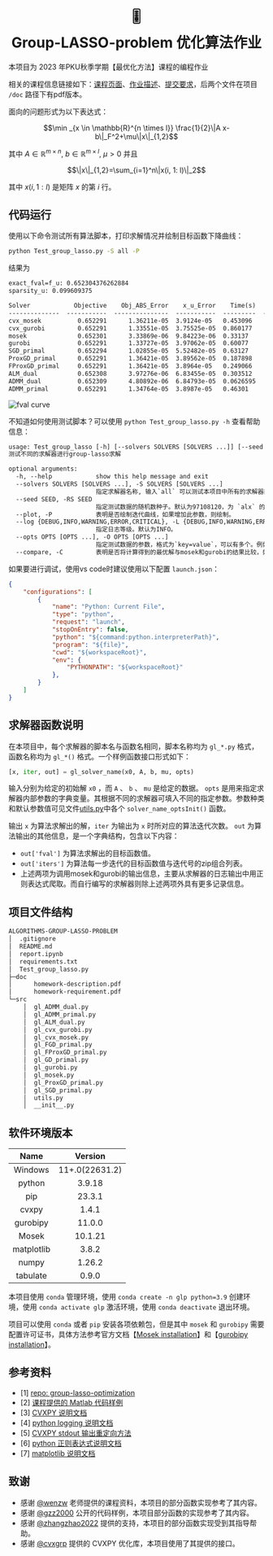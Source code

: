 # <div align=center>🎚️<br>Group-LASSO-problem 优化算法作业 </div>

本项目为 2023 年PKU秋季学期【最优化方法】课程的编程作业

相关的课程信息链接如下：[课程页面](http://faculty.bicmr.pku.edu.cn/~wenzw/opt-2023-fall.html)、[作业描述](http://faculty.bicmr.pku.edu.cn/~wenzw/opt2015/homework5g.pdf)、[提交要求](http://faculty.bicmr.pku.edu.cn/~wenzw/opt2015/homework5-req.pdf)，后两个文件在项目 `/doc` 路径下有pdf版本。

面向的问题形式为以下表达式：
```math
\min _{x \in \mathbb{R}^{n \times l}} \frac{1}{2}\|A x-b\|_F^2+\mu\|x\|_{1,2}
```
其中 $A \in \mathbb{R}^{m \times n}$, $b \in \mathbb{R}^{m \times l}$, $\mu>0$ 并且
```math
\|x\|_{1,2}=\sum_{i=1}^n\|x(i, 1: l)\|_2
```
其中 $x(i, 1: l)$ 是矩阵 $x$ 的第 $i$ 行。

## 代码运行

使用以下命令测试所有算法脚本，打印求解情况并绘制目标函数下降曲线：

```bash
python Test_group_lasso.py -S all -P
```

结果为
```txt
exact_fval=f_u: 0.652304376262884
sparsity_u: 0.099609375

Solver            Objective    Obj_ABS_Error    x_u_Error    Time(s)    Iter    Sparsity
--------------  -----------  ---------------  -----------  ---------  ------  ----------
cvx_mosek          0.652291      1.36211e-05  3.9124e-05   0.453096       13   0.102539
cvx_gurobi         0.652291      1.33551e-05  3.75525e-05  0.860177       12   0.102539
mosek              0.652301      3.33869e-06  9.84223e-06  0.33137        11   0.0996094
gurobi             0.652291      1.33727e-05  3.97062e-05  0.60077        13   0.103516
SGD_primal         0.652294      1.02855e-05  5.52482e-05  0.63127      1473   0.121094
ProxGD_primal      0.652291      1.36421e-05  3.89562e-05  0.187898      190   0.102539
FProxGD_primal     0.652291      1.36421e-05  3.8964e-05   0.249066      486   0.102539
ALM_dual           0.652308      3.97276e-06  6.83455e-05  0.303512       70   0.0996094
ADMM_dual          0.652309      4.80892e-06  6.84793e-05  0.0626595      86   0.0996094
ADMM_primal        0.652291      1.34764e-05  3.8987e-05   0.46301      2694   0.102539
```
![fval curve](https://github.com/AkexStar/Algorithms-group-LASSO-problem/assets/55226358/3f08db06-9d2f-472b-a430-fdabb4d87d15)

不知道如何使用测试脚本？可以使用 `python Test_group_lasso.py -h` 查看帮助信息：

```txt
usage: Test_group_lasso [-h] [--solvers SOLVERS [SOLVERS ...]] [--seed SEED] [--plot] [--log {DEBUG,INFO,WARNING,ERROR,CRITICAL}] [--opts OPTS [OPTS ...]] [--compare]
测试不同的求解器进行group-lasso求解

optional arguments:
  -h, --help            show this help message and exit
  --solvers SOLVERS [SOLVERS ...], -S SOLVERS [SOLVERS ...]
                        指定求解器名称, 输入`all` 可以测试本项目中所有的求解器函数。默认填充为 `['gl_cvx_gurobi', 'gl_cvx_mosek']` 这两个求解器。
  --seed SEED, -RS SEED
                        指定测试数据的随机数种子。默认为97108120，为 `alx` 的ASCII码依次排列。
  --plot, -P            表明是否绘制迭代曲线，如果增加此参数，则绘制。
  --log {DEBUG,INFO,WARNING,ERROR,CRITICAL}, -L {DEBUG,INFO,WARNING,ERROR,CRITICAL}
                        指定日志等级。默认为INFO。
  --opts OPTS [OPTS ...], -O OPTS [OPTS ...]
                        指定测试数据的参数，格式为`key=value`，可以有多个。例如 `-O ALM_dual={'maxit':60, 'maxit_inn':30} testData={'m'=256, 'n':512}` 。默认为空。
  --compare, -C         表明是否将计算得到的最优解与mosek和gurobi的结果比较，如果增加此参数，则比较。
```

如果要进行调试，使用vs code时建议使用以下配置 `launch.json`：

```json
{
    "configurations": [
        {
            "name": "Python: Current File",
            "type": "python",
            "request": "launch",
            "stopOnEntry": false,
            "python": "${command:python.interpreterPath}",
            "program": "${file}",
            "cwd": "${workspaceRoot}",
            "env": {
                "PYTHONPATH": "${workspaceRoot}"
            },
        }
    ]
}
```

## 求解器函数说明

在本项目中，每个求解器的脚本名与函数名相同，脚本名称均为 `gl_*.py` 格式，函数名称均为 `gl_*()` 格式。一个样例函数接口形式如下：

```python
[x, iter, out] = gl_solver_name(x0, A, b, mu, opts)
```

输入分别为给定的初始解 `x0` ，而 `A` 、 `b` 、 `mu` 是给定的数据。
`opts` 是用来指定求解器内部参数的字典变量。其根据不同的求解器可填入不同的指定参数。参数种类和默认参数值可见文件[utils.py](./src/utils.py)中各个 `solver_name_optsInit()` 函数。

输出 `x` 为算法求解出的解，`iter` 为输出为 `x` 时所对应的算法迭代次数。 `out` 为算法输出的其他信息，是一个字典结构，包含以下内容：

- `out['fval']` 为算法求解出的目标函数值。
- `out['iters']` 为算法每一步迭代的目标函数值与迭代号的zip组合列表。
- 上述两项为调用mosek和gurobi的输出信息，主要从求解器的日志输出中用正则表达式爬取。而自行编写的求解器则除上述两项外具有更多记录信息。

## 项目文件结构
```txt
ALGORITHMS-GROUP-LASSO-PROBLEM
│  .gitignore
│  README.md
│  report.ipynb
│  requirements.txt
│  Test_group_lasso.py
├─doc
│      homework-description.pdf
│      homework-requirement.pdf
└─src
    │  gl_ADMM_dual.py
    │  gl_ADMM_primal.py
    │  gl_ALM_dual.py
    │  gl_cvx_gurobi.py
    │  gl_cvx_mosek.py
    │  gl_FGD_primal.py
    │  gl_FProxGD_primal.py
    │  gl_GD_primal.py
    │  gl_gurobi.py
    │  gl_mosek.py
    │  gl_ProxGD_primal.py
    │  gl_SGD_primal.py
    │  utils.py
    │  __init__.py
```

## 软件环境版本

| **Name** | **Version** |
| :------------: | :---------------: |
|    Windows    |  11+.0(22631.2)  |
|     python     |      3.9.18      |
|      pip      |      23.3.1      |
|     cvxpy     |       1.4.1       |
|    gurobipy    |      11.0.0      |
|     Mosek     |      10.1.21      |
|   matplotlib   |       3.8.2       |
|     numpy     |      1.26.2      |
|    tabulate    |       0.9.0       |

本项目使用 `conda` 管理环境，使用 `conda create -n glp python=3.9` 创建环境，使用 `conda activate glp` 激活环境，使用 `conda deactivate` 退出环境。

项目可以使用 `conda` 或者 `pip` 安装各项依赖包，但是其中 `mosek` 和 `gurobipy` 需要配置许可证书，具体方法参考官方文档【[Mosek installation](https://docs.mosek.com/latest/install/installation.html)】和【[gurobipy installation](https://support.gurobi.com/hc/en-us/articles/360044290292)】。

## 参考资料

- [1] [repo: group-lasso-optimization](https://github.com/gzz2000/group-lasso-optimization)
- [2] [课程提供的 Matlab 代码样例](http://faculty.bicmr.pku.edu.cn/~wenzw/optbook/pages/contents/contents.html)
- [3] [CVXPY 说明文档](https://www.cvxpy.org/index.html)
- [4] [python logging 说明文档](https://docs.python.org/3/howto/logging-cookbook.html)
- [5] [CVXPY stdout 输出重定向方法](https://stackoverflow.com/questions/68863458/modifying-existing-logger-configuration-of-a-python-package)
- [6] [python 正则表达式说明文档](https://docs.python.org/3/library/re.html)
- [7] [matplotlib 说明文档](https://matplotlib.org/stable/contents.html)

## 致谢

- 感谢 [@wenzw](http://faculty.bicmr.pku.edu.cn/~wenzw/) 老师提供的课程资料，本项目的部分函数实现参考了其内容。
- 感谢 [@gzz2000](https://github.com/gzz2000/) 公开的代码样例，本项目部分函数的实现参考了其内容。
- 感谢 [@zhangzhao2022](https://github.com/zhangzhao2022/) 提供的支持，本项目的部分函数实现受到其指导帮助。
- 感谢 [@cvxgrp](https://github.com/cvxgrp/) 提供的 CVXPY 优化库，本项目使用了其提供的接口。

